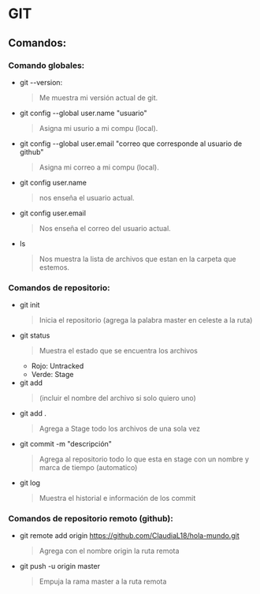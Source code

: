 # GIT

## Comandos: 

### Comando globales:

+ git --version:
   > Me muestra mi versión actual de git.
+ git config --global user.name "usuario"
   > Asigna mi usurio a mi compu (local).
+ git config --global user.email "correo que corresponde al usuario de github"
   > Asigna mi correo a mi compu (local).
+ git config user.name
    >nos enseña el usuario actual.
+ git config user.email
    >Nos enseña el correo del usuario actual.
+ ls
    >Nos muestra la lista de archivos que estan en la carpeta que estemos.

### Comandos de repositorio:

+ git init
    >Inicia el repositorio (agrega la palabra master en celeste a la ruta)
+ git status
    >Muestra el estado que se encuentra los archivos
    + Rojo: Untracked
    + Verde: Stage
+ git add
    > (incluir el nombre del archivo si solo quiero uno)
+ git add .
   > Agrega a Stage todo los archivos de una sola vez
+ git commit -m "descripción"
    >Agrega al repositorio todo lo que esta en stage con un nombre y marca de tiempo (automatico)
+ git log
    >Muestra el historial e información de los commit

### Comandos de repositorio remoto (github):
+ git remote add origin https://github.com/ClaudiaL18/hola-mundo.git
    >Agrega con el nombre origin la ruta remota
+ git push -u origin master
    >Empuja la rama master a la ruta remota
